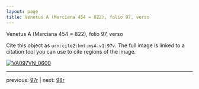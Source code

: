 ```yaml
---
layout: page
title: Venetus A (Marciana 454 = 822), folio 97, verso
---
```


Venetus A (Marciana 454 = 822), folio 97, verso

Cite this object as `urn:cite2:hmt:msA.v1:97v`.  The full image is linked to a citation tool you can use to cite regions of the image.

[![VA097VN_0600](http://www.homermultitext.org/iipsrv?IIIF=/project/homer/pyramidal/deepzoom/hmt/vaimg/2017a/VA097VN_0600.tif/full/800,/0/default.jpg)](http://www.homermultitext.org/ict2/?urn=urn:cite2:hmt:vaimg.2017a:VA097VN_0600) 

---

previous:  [97r](../97r/) | next: [98r](../98r/)